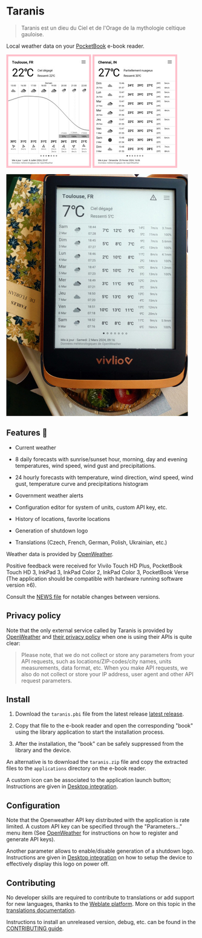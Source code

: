# Taranis

> Taranis est un dieu du Ciel et de l'Orage de la mythologie celtique
> gauloise.

Local weather data on your [PocketBook](https://pocketbook.ch/en-ch)
e-book reader.

![Hourly forecast screenshot](./docs/screenshot-hourly-forecast.jpg) ![Daily forecast screenshot](./docs/screenshot-daily-forecast.jpg)

![Application running on Vivlio reader](./docs/application-running-vivlio-reader.jpg)

## Features 🥳

* Current weather

* 8 daily forecasts with sunrise/sunset hour, morning, day and evening
  temperatures, wind speed, wind gust and precipitations.

* 24 hourly forecasts with temperature, wind direction, wind speed,
  wind gust, temperature curve and precipitations histogram
  
* Government weather alerts
  
* Configuration editor for system of units, custom API key, etc.

* History of locations, favorite locations

* Generation of shutdown logo

* Translations (Czech, French, German, Polish, Ukrainian, etc.)

Weather data is provided by [OpenWeather](https://openweather.co.uk).

Positive feedback were received for Vivilo Touch HD Plus, PocketBook
Touch HD 3, InkPad 3, InkPad Color 2, InkPad Color 3, PocketBook Verse
(The application should be compatible with hardware running software
version ≥6).

Consult the [NEWS file](NEWS.md) for notable changes between versions.

## Privacy policy

Note that the only external service called by Taranis is provided by
[OpenWeather](https://openweather.co.uk) and [their privacy
policy](https://openweather.co.uk/privacy-policy) when one is using
their APIs is quite clear:

>  Please note, that we do not collect or store any parameters from
>  your API requests, such as locations/ZIP-codes/city names, units
>  measurements, data format, etc. When you make API requests, we also
>  do not collect or store your IP address, user agent and other API
>  request parameters.

## Install

1. Download the `taranis.pbi` file from the latest release [latest
   release](https://github.com/orontee/taranis/releases/latest).
   
2. Copy that file to the e-book reader and open the corresponding
   "book" using the library application to start the installation
   process.
   
3. After the installation, the "book" can be safely suppressed from
   the library and the device.

An alternative is to download the `taranis.zip` file and copy the
extracted files to the `applications` directory on the e-book reader.
   
A custom icon can be associated to the application launch button;
Instructions are given in [Desktop
integration](./docs/desktop_integration.md#application-icon).

## Configuration

Note that the Openweather API key distributed with the application is
rate limited. A custom API key can be specified through the
"Parameters…" menu item (See [OpenWeather](https://openweathermap.org)
for instructions on how to register and generate API keys).

Another parameter allows to enable/disable generation of a shutdown
logo. Instructions are given in [Desktop
integration](./docs/desktop_integration.md#shutdown-logo) on how to
setup the device to effectively display this logo on power off.

## Contributing

No developer skills are required to contribute to translations or add
support for new languages, thanks to the [Weblate
platform](https://hosted.weblate.org/projects/taranis/taranis/). More
on this topic in the [translations
documentation](./po/README.md).

Instructions to install an unreleased version, debug, etc. can be
found in the [CONTRIBUTING guide](./CONTRIBUTING.md).
